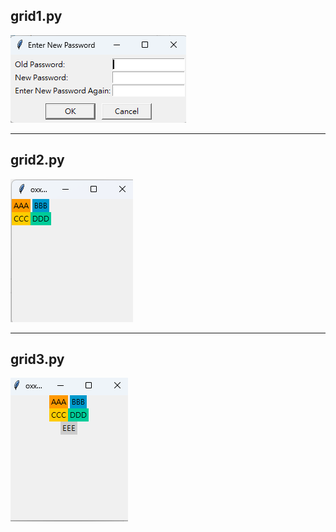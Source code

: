## grid1.py
![grid1.py](./images/pic1-1.png)

---

## grid2.py
![grid2.py](./images/pic2-1.png)

---

## grid3.py
![grid3.py](./images/pic3-1.png)
